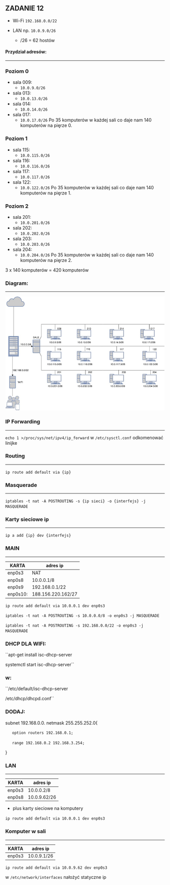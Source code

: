 
ZADANIE 12
--- 


* Wi-Fi ``192.168.0.0/22``


* LAN  np. ``10.0.9.0/26``
   * /26 = 62 hostów
  
  
#### Przydział adresów:
------
### Poziom 0
  * sala 009:
    *  ``10.0.9.0/26``
  * sala 013:
    *  ``10.0.13.0/26``
  * sala 014:
    *  ``10.0.14.0/26``
  * sala 017:
    *  ``10.0.17.0/26``
  Po 35 komputerów w każdej sali co daje nam 140 komputerów na pięrze 0.
    
### Poziom 1
  * sala 115:
    * ``10.0.115.0/26``
  * sala 116:
    * ``10.0.116.0/26``
  * sala 117:
    * ``10.0.117.0/26``
  * sala 122:
    * ``10.0.122.0/26``
  Po 35 komputerów w każdej sali co daje nam 140 komputerów na pięrze 1.    
    
### Poziom 2
  * sala 201:
    * ``10.0.201.0/26``
  * sala 202:
    * ``10.0.202.0/26``
  * sala 203:
    * ``10.0.203.0/26``
  * sala 204:
    * ``10.0.204.0/26``
  Po 35 komputerów w każdej sali co daje nam 140 komputerów na pięrze 2.
  
  3 x 140 komputerów  = 420 komputerów
  
  
  ### Diagram:
  ---
  ![diagram](siec.jpg)
  
  
  
### IP Forwarding
---
``echo 1 >/proc/sys/net/ipv4/ip_forward``
 w ``/etc/sysctl.conf`` odkomenować linijke

### Routing
---
``ip route add default via {ip}`` 

### Masquerade
---
``iptables -t nat -A POSTROUTING -s {ip sieci} -o {interfejs} -j MASQUERADE``
  
### Karty sieciowe ip
---
``ip a add {ip} dev {interfejs}`` 


### MAIN
---
|KARTA   |adres ip          |
|------- |----------------- | 
|enp0s3  |NAT               |
|enp0s8  |10.0.0.1/8        |
|enp0s9  |192.168.0.1/22    |
|enp0s10:|188.156.220.162/27|


``ip route add default via 10.0.0.1 dev enp0s3``



``iptables -t nat -A POSTROUTING -s 10.0.0.0/8 -o enp0s3 -j MASQUERADE``

``iptables -t nat -A POSTROUTING -s 192.168.0.0/22 -o enp0s3 -j MASQUERADE``


### DHCP DLA WIFI: 

``apt-get install isc-dhcp-server

  systemctl start isc-dhcp-server``


### w:

``/etc/default/isc-dhcp-server

/etc/dhcp/dhcpd.conf``

### DODAJ:

subnet 192.168.0.0. netmask 255.255.252.0{

       option routers 192.168.0.1;
       
       range 192.168.0.2 192.168.3.254;
       
}





### LAN
---

|KARTA   |adres ip    |
|------- |------------| 
|enp0s3  |10.0.0.2/8  |
|enp0s8  |10.0.9.62/26|

+  plus karty sieciowe na komputery 

``ip route add default via 10.0.0.1 dev enp0s3``



### Komputer w sali 
---

|KARTA   |adres ip   |
|------- |---------- | 
|enp0s3  |10.0.9.1/26|

``ip route add default via 10.0.9.62 dev enp0s3``

w ``/etc/network/interfaces`` nałożyć statyczne ip


